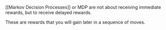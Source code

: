 [[Markov Decision Processes]] or MDP are not about receiving immediate rewards, but to receive delayed rewards.

These are rewards that you will gain later in a sequence of moves.
